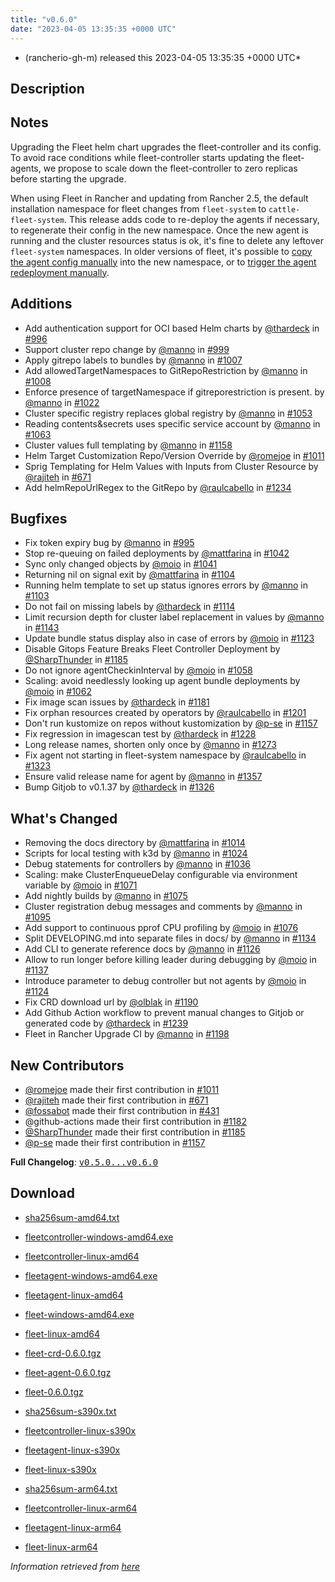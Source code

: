 ```yaml
---
title: "v0.6.0"
date: "2023-04-05 13:35:35 +0000 UTC"
---
```



* (rancherio-gh-m) released this 2023-04-05 13:35:35 +0000 UTC*



## Description


<h2>Notes</h2>
<p>Upgrading the Fleet helm chart upgrades the fleet-controller and its config. To avoid race conditions while fleet-controller starts updating the fleet-agents, we propose to scale down the fleet-controller to zero replicas before starting the upgrade.</p>
<p>When using Fleet in Rancher and updating from Rancher 2.5, the default installation namespace for fleet changes from <code>fleet-system</code> to <code>cattle-fleet-system</code>. This release adds code to re-deploy the agents if necessary, to regenerate their config in the new namespace. Once the new agent is running and the cluster resources status is ok, it's fine to delete any leftover <code>fleet-system</code> namespaces. In older versions of fleet, it's possible to <a href="https://github.com/rancher/rancher/issues/40127#issuecomment-1379027121" data-hovercard-type="issue" data-hovercard-url="/rancher/rancher/issues/40127/hovercard">copy the agent config manually</a> into the new namespace,  or to <a href="https://github.com/rancher/rancher/issues/40127#issuecomment-1381884485" data-hovercard-type="issue" data-hovercard-url="/rancher/rancher/issues/40127/hovercard">trigger the agent redeployment manually</a>.</p>
<h2>Additions</h2>
<ul>
<li>Add authentication support for OCI based Helm charts by <a class="user-mention notranslate" data-hovercard-type="user" data-hovercard-url="/users/thardeck/hovercard" data-octo-click="hovercard-link-click" data-octo-dimensions="link_type:self" href="https://github.com/thardeck">@thardeck</a> in <a class="issue-link js-issue-link" data-error-text="Failed to load title" data-id="1382535855" data-permission-text="Title is private" data-url="https://github.com/rancher/fleet/issues/996" data-hovercard-type="pull_request" data-hovercard-url="/rancher/fleet/pull/996/hovercard" href="https://github.com/rancher/fleet/pull/996">#996</a></li>
<li>Support cluster repo change by <a class="user-mention notranslate" data-hovercard-type="user" data-hovercard-url="/users/manno/hovercard" data-octo-click="hovercard-link-click" data-octo-dimensions="link_type:self" href="https://github.com/manno">@manno</a> in <a class="issue-link js-issue-link" data-error-text="Failed to load title" data-id="1383692338" data-permission-text="Title is private" data-url="https://github.com/rancher/fleet/issues/999" data-hovercard-type="pull_request" data-hovercard-url="/rancher/fleet/pull/999/hovercard" href="https://github.com/rancher/fleet/pull/999">#999</a></li>
<li>Apply gitrepo labels to bundles by <a class="user-mention notranslate" data-hovercard-type="user" data-hovercard-url="/users/manno/hovercard" data-octo-click="hovercard-link-click" data-octo-dimensions="link_type:self" href="https://github.com/manno">@manno</a> in <a class="issue-link js-issue-link" data-error-text="Failed to load title" data-id="1387681511" data-permission-text="Title is private" data-url="https://github.com/rancher/fleet/issues/1007" data-hovercard-type="pull_request" data-hovercard-url="/rancher/fleet/pull/1007/hovercard" href="https://github.com/rancher/fleet/pull/1007">#1007</a></li>
<li>Add allowedTargetNamespaces to GitRepoRestriction by <a class="user-mention notranslate" data-hovercard-type="user" data-hovercard-url="/users/manno/hovercard" data-octo-click="hovercard-link-click" data-octo-dimensions="link_type:self" href="https://github.com/manno">@manno</a> in <a class="issue-link js-issue-link" data-error-text="Failed to load title" data-id="1387780415" data-permission-text="Title is private" data-url="https://github.com/rancher/fleet/issues/1008" data-hovercard-type="pull_request" data-hovercard-url="/rancher/fleet/pull/1008/hovercard" href="https://github.com/rancher/fleet/pull/1008">#1008</a></li>
<li>Enforce presence of targetNamespace if gitreporestriction is present. by <a class="user-mention notranslate" data-hovercard-type="user" data-hovercard-url="/users/manno/hovercard" data-octo-click="hovercard-link-click" data-octo-dimensions="link_type:self" href="https://github.com/manno">@manno</a> in <a class="issue-link js-issue-link" data-error-text="Failed to load title" data-id="1406564518" data-permission-text="Title is private" data-url="https://github.com/rancher/fleet/issues/1022" data-hovercard-type="pull_request" data-hovercard-url="/rancher/fleet/pull/1022/hovercard" href="https://github.com/rancher/fleet/pull/1022">#1022</a></li>
<li>Cluster specific registry replaces global registry by <a class="user-mention notranslate" data-hovercard-type="user" data-hovercard-url="/users/manno/hovercard" data-octo-click="hovercard-link-click" data-octo-dimensions="link_type:self" href="https://github.com/manno">@manno</a> in <a class="issue-link js-issue-link" data-error-text="Failed to load title" data-id="1421104730" data-permission-text="Title is private" data-url="https://github.com/rancher/fleet/issues/1053" data-hovercard-type="pull_request" data-hovercard-url="/rancher/fleet/pull/1053/hovercard" href="https://github.com/rancher/fleet/pull/1053">#1053</a></li>
<li>Reading contents&amp;secrets uses specific service account by <a class="user-mention notranslate" data-hovercard-type="user" data-hovercard-url="/users/manno/hovercard" data-octo-click="hovercard-link-click" data-octo-dimensions="link_type:self" href="https://github.com/manno">@manno</a> in <a class="issue-link js-issue-link" data-error-text="Failed to load title" data-id="1427386967" data-permission-text="Title is private" data-url="https://github.com/rancher/fleet/issues/1063" data-hovercard-type="pull_request" data-hovercard-url="/rancher/fleet/pull/1063/hovercard" href="https://github.com/rancher/fleet/pull/1063">#1063</a></li>
<li>Cluster values full templating by <a class="user-mention notranslate" data-hovercard-type="user" data-hovercard-url="/users/manno/hovercard" data-octo-click="hovercard-link-click" data-octo-dimensions="link_type:self" href="https://github.com/manno">@manno</a> in <a class="issue-link js-issue-link" data-error-text="Failed to load title" data-id="1479381039" data-permission-text="Title is private" data-url="https://github.com/rancher/fleet/issues/1158" data-hovercard-type="pull_request" data-hovercard-url="/rancher/fleet/pull/1158/hovercard" href="https://github.com/rancher/fleet/pull/1158">#1158</a></li>
<li>Helm Target Customization Repo/Version Override by <a class="user-mention notranslate" data-hovercard-type="user" data-hovercard-url="/users/romejoe/hovercard" data-octo-click="hovercard-link-click" data-octo-dimensions="link_type:self" href="https://github.com/romejoe">@romejoe</a> in <a class="issue-link js-issue-link" data-error-text="Failed to load title" data-id="1392005466" data-permission-text="Title is private" data-url="https://github.com/rancher/fleet/issues/1011" data-hovercard-type="pull_request" data-hovercard-url="/rancher/fleet/pull/1011/hovercard" href="https://github.com/rancher/fleet/pull/1011">#1011</a></li>
<li>Sprig Templating for Helm Values with Inputs from Cluster Resource by <a class="user-mention notranslate" data-hovercard-type="user" data-hovercard-url="/users/rajiteh/hovercard" data-octo-click="hovercard-link-click" data-octo-dimensions="link_type:self" href="https://github.com/rajiteh">@rajiteh</a> in <a class="issue-link js-issue-link" data-error-text="Failed to load title" data-id="1071078279" data-permission-text="Title is private" data-url="https://github.com/rancher/fleet/issues/671" data-hovercard-type="pull_request" data-hovercard-url="/rancher/fleet/pull/671/hovercard" href="https://github.com/rancher/fleet/pull/671">#671</a></li>
<li>Add helmRepoUrlRegex to the GitRepo by <a class="user-mention notranslate" data-hovercard-type="user" data-hovercard-url="/users/raulcabello/hovercard" data-octo-click="hovercard-link-click" data-octo-dimensions="link_type:self" href="https://github.com/raulcabello">@raulcabello</a> in <a class="issue-link js-issue-link" data-error-text="Failed to load title" data-id="1525653440" data-permission-text="Title is private" data-url="https://github.com/rancher/fleet/issues/1234" data-hovercard-type="pull_request" data-hovercard-url="/rancher/fleet/pull/1234/hovercard" href="https://github.com/rancher/fleet/pull/1234">#1234</a></li>
</ul>
<h2>Bugfixes</h2>
<ul>
<li>Fix token expiry bug by <a class="user-mention notranslate" data-hovercard-type="user" data-hovercard-url="/users/manno/hovercard" data-octo-click="hovercard-link-click" data-octo-dimensions="link_type:self" href="https://github.com/manno">@manno</a> in <a class="issue-link js-issue-link" data-error-text="Failed to load title" data-id="1382301009" data-permission-text="Title is private" data-url="https://github.com/rancher/fleet/issues/995" data-hovercard-type="pull_request" data-hovercard-url="/rancher/fleet/pull/995/hovercard" href="https://github.com/rancher/fleet/pull/995">#995</a></li>
<li>Stop re-queuing on failed deployments by <a class="user-mention notranslate" data-hovercard-type="user" data-hovercard-url="/users/mattfarina/hovercard" data-octo-click="hovercard-link-click" data-octo-dimensions="link_type:self" href="https://github.com/mattfarina">@mattfarina</a> in <a class="issue-link js-issue-link" data-error-text="Failed to load title" data-id="1417680330" data-permission-text="Title is private" data-url="https://github.com/rancher/fleet/issues/1042" data-hovercard-type="pull_request" data-hovercard-url="/rancher/fleet/pull/1042/hovercard" href="https://github.com/rancher/fleet/pull/1042">#1042</a></li>
<li>Sync only changed objects by <a class="user-mention notranslate" data-hovercard-type="user" data-hovercard-url="/users/moio/hovercard" data-octo-click="hovercard-link-click" data-octo-dimensions="link_type:self" href="https://github.com/moio">@moio</a> in <a class="issue-link js-issue-link" data-error-text="Failed to load title" data-id="1416805201" data-permission-text="Title is private" data-url="https://github.com/rancher/fleet/issues/1041" data-hovercard-type="pull_request" data-hovercard-url="/rancher/fleet/pull/1041/hovercard" href="https://github.com/rancher/fleet/pull/1041">#1041</a></li>
<li>Returning nil on signal exit by <a class="user-mention notranslate" data-hovercard-type="user" data-hovercard-url="/users/mattfarina/hovercard" data-octo-click="hovercard-link-click" data-octo-dimensions="link_type:self" href="https://github.com/mattfarina">@mattfarina</a> in <a class="issue-link js-issue-link" data-error-text="Failed to load title" data-id="1452302735" data-permission-text="Title is private" data-url="https://github.com/rancher/fleet/issues/1104" data-hovercard-type="pull_request" data-hovercard-url="/rancher/fleet/pull/1104/hovercard" href="https://github.com/rancher/fleet/pull/1104">#1104</a></li>
<li>Running helm template to set up status ignores errors by <a class="user-mention notranslate" data-hovercard-type="user" data-hovercard-url="/users/manno/hovercard" data-octo-click="hovercard-link-click" data-octo-dimensions="link_type:self" href="https://github.com/manno">@manno</a> in <a class="issue-link js-issue-link" data-error-text="Failed to load title" data-id="1451980114" data-permission-text="Title is private" data-url="https://github.com/rancher/fleet/issues/1103" data-hovercard-type="pull_request" data-hovercard-url="/rancher/fleet/pull/1103/hovercard" href="https://github.com/rancher/fleet/pull/1103">#1103</a></li>
<li>Do not fail on missing labels by <a class="user-mention notranslate" data-hovercard-type="user" data-hovercard-url="/users/thardeck/hovercard" data-octo-click="hovercard-link-click" data-octo-dimensions="link_type:self" href="https://github.com/thardeck">@thardeck</a> in <a class="issue-link js-issue-link" data-error-text="Failed to load title" data-id="1458013071" data-permission-text="Title is private" data-url="https://github.com/rancher/fleet/issues/1114" data-hovercard-type="pull_request" data-hovercard-url="/rancher/fleet/pull/1114/hovercard" href="https://github.com/rancher/fleet/pull/1114">#1114</a></li>
<li>Limit recursion depth for cluster label replacement in values by <a class="user-mention notranslate" data-hovercard-type="user" data-hovercard-url="/users/manno/hovercard" data-octo-click="hovercard-link-click" data-octo-dimensions="link_type:self" href="https://github.com/manno">@manno</a> in <a class="issue-link js-issue-link" data-error-text="Failed to load title" data-id="1469990739" data-permission-text="Title is private" data-url="https://github.com/rancher/fleet/issues/1143" data-hovercard-type="pull_request" data-hovercard-url="/rancher/fleet/pull/1143/hovercard" href="https://github.com/rancher/fleet/pull/1143">#1143</a></li>
<li>Update bundle status display also in case of errors by <a class="user-mention notranslate" data-hovercard-type="user" data-hovercard-url="/users/moio/hovercard" data-octo-click="hovercard-link-click" data-octo-dimensions="link_type:self" href="https://github.com/moio">@moio</a> in <a class="issue-link js-issue-link" data-error-text="Failed to load title" data-id="1464493213" data-permission-text="Title is private" data-url="https://github.com/rancher/fleet/issues/1123" data-hovercard-type="pull_request" data-hovercard-url="/rancher/fleet/pull/1123/hovercard" href="https://github.com/rancher/fleet/pull/1123">#1123</a></li>
<li>Disable Gitops Feature Breaks Fleet Controller Deployment by <a class="user-mention notranslate" data-hovercard-type="user" data-hovercard-url="/users/SharpThunder/hovercard" data-octo-click="hovercard-link-click" data-octo-dimensions="link_type:self" href="https://github.com/SharpThunder">@SharpThunder</a> in <a class="issue-link js-issue-link" data-error-text="Failed to load title" data-id="1500613071" data-permission-text="Title is private" data-url="https://github.com/rancher/fleet/issues/1185" data-hovercard-type="pull_request" data-hovercard-url="/rancher/fleet/pull/1185/hovercard" href="https://github.com/rancher/fleet/pull/1185">#1185</a></li>
<li>Do not ignore agentCheckinInterval by <a class="user-mention notranslate" data-hovercard-type="user" data-hovercard-url="/users/moio/hovercard" data-octo-click="hovercard-link-click" data-octo-dimensions="link_type:self" href="https://github.com/moio">@moio</a> in <a class="issue-link js-issue-link" data-error-text="Failed to load title" data-id="1423798925" data-permission-text="Title is private" data-url="https://github.com/rancher/fleet/issues/1058" data-hovercard-type="pull_request" data-hovercard-url="/rancher/fleet/pull/1058/hovercard" href="https://github.com/rancher/fleet/pull/1058">#1058</a></li>
<li>Scaling: avoid needlessly looking up agent bundle deployments by <a class="user-mention notranslate" data-hovercard-type="user" data-hovercard-url="/users/moio/hovercard" data-octo-click="hovercard-link-click" data-octo-dimensions="link_type:self" href="https://github.com/moio">@moio</a> in <a class="issue-link js-issue-link" data-error-text="Failed to load title" data-id="1425571981" data-permission-text="Title is private" data-url="https://github.com/rancher/fleet/issues/1062" data-hovercard-type="pull_request" data-hovercard-url="/rancher/fleet/pull/1062/hovercard" href="https://github.com/rancher/fleet/pull/1062">#1062</a></li>
<li>Fix image scan issues by <a class="user-mention notranslate" data-hovercard-type="user" data-hovercard-url="/users/thardeck/hovercard" data-octo-click="hovercard-link-click" data-octo-dimensions="link_type:self" href="https://github.com/thardeck">@thardeck</a> in <a class="issue-link js-issue-link" data-error-text="Failed to load title" data-id="1498888333" data-permission-text="Title is private" data-url="https://github.com/rancher/fleet/issues/1181" data-hovercard-type="pull_request" data-hovercard-url="/rancher/fleet/pull/1181/hovercard" href="https://github.com/rancher/fleet/pull/1181">#1181</a></li>
<li>Fix orphan resources created by operators by <a class="user-mention notranslate" data-hovercard-type="user" data-hovercard-url="/users/raulcabello/hovercard" data-octo-click="hovercard-link-click" data-octo-dimensions="link_type:self" href="https://github.com/raulcabello">@raulcabello</a> in <a class="issue-link js-issue-link" data-error-text="Failed to load title" data-id="1504794320" data-permission-text="Title is private" data-url="https://github.com/rancher/fleet/issues/1201" data-hovercard-type="pull_request" data-hovercard-url="/rancher/fleet/pull/1201/hovercard" href="https://github.com/rancher/fleet/pull/1201">#1201</a></li>
<li>Don't run kustomize on repos without kustomization by <a class="user-mention notranslate" data-hovercard-type="user" data-hovercard-url="/users/p-se/hovercard" data-octo-click="hovercard-link-click" data-octo-dimensions="link_type:self" href="https://github.com/p-se">@p-se</a> in <a class="issue-link js-issue-link" data-error-text="Failed to load title" data-id="1476914588" data-permission-text="Title is private" data-url="https://github.com/rancher/fleet/issues/1157" data-hovercard-type="pull_request" data-hovercard-url="/rancher/fleet/pull/1157/hovercard" href="https://github.com/rancher/fleet/pull/1157">#1157</a></li>
<li>Fix regression in imagescan test by <a class="user-mention notranslate" data-hovercard-type="user" data-hovercard-url="/users/thardeck/hovercard" data-octo-click="hovercard-link-click" data-octo-dimensions="link_type:self" href="https://github.com/thardeck">@thardeck</a> in <a class="issue-link js-issue-link" data-error-text="Failed to load title" data-id="1516558989" data-permission-text="Title is private" data-url="https://github.com/rancher/fleet/issues/1228" data-hovercard-type="pull_request" data-hovercard-url="/rancher/fleet/pull/1228/hovercard" href="https://github.com/rancher/fleet/pull/1228">#1228</a></li>
<li>Long release names, shorten only once by <a class="user-mention notranslate" data-hovercard-type="user" data-hovercard-url="/users/manno/hovercard" data-octo-click="hovercard-link-click" data-octo-dimensions="link_type:self" href="https://github.com/manno">@manno</a> in <a class="issue-link js-issue-link" data-error-text="Failed to load title" data-id="1556499775" data-permission-text="Title is private" data-url="https://github.com/rancher/fleet/issues/1273" data-hovercard-type="pull_request" data-hovercard-url="/rancher/fleet/pull/1273/hovercard" href="https://github.com/rancher/fleet/pull/1273">#1273</a></li>
<li>Fix agent not starting in fleet-system namespace by <a class="user-mention notranslate" data-hovercard-type="user" data-hovercard-url="/users/raulcabello/hovercard" data-octo-click="hovercard-link-click" data-octo-dimensions="link_type:self" href="https://github.com/raulcabello">@raulcabello</a> in <a class="issue-link js-issue-link" data-error-text="Failed to load title" data-id="1585835809" data-permission-text="Title is private" data-url="https://github.com/rancher/fleet/issues/1323" data-hovercard-type="pull_request" data-hovercard-url="/rancher/fleet/pull/1323/hovercard" href="https://github.com/rancher/fleet/pull/1323">#1323</a></li>
<li>Ensure valid release name for agent by <a class="user-mention notranslate" data-hovercard-type="user" data-hovercard-url="/users/manno/hovercard" data-octo-click="hovercard-link-click" data-octo-dimensions="link_type:self" href="https://github.com/manno">@manno</a> in <a class="issue-link js-issue-link" data-error-text="Failed to load title" data-id="1604911765" data-permission-text="Title is private" data-url="https://github.com/rancher/fleet/issues/1357" data-hovercard-type="pull_request" data-hovercard-url="/rancher/fleet/pull/1357/hovercard" href="https://github.com/rancher/fleet/pull/1357">#1357</a></li>
<li>Bump Gitjob to v0.1.37 by <a class="user-mention notranslate" data-hovercard-type="user" data-hovercard-url="/users/thardeck/hovercard" data-octo-click="hovercard-link-click" data-octo-dimensions="link_type:self" href="https://github.com/thardeck">@thardeck</a> in <a class="issue-link js-issue-link" data-error-text="Failed to load title" data-id="1586174726" data-permission-text="Title is private" data-url="https://github.com/rancher/fleet/issues/1326" data-hovercard-type="pull_request" data-hovercard-url="/rancher/fleet/pull/1326/hovercard" href="https://github.com/rancher/fleet/pull/1326">#1326</a></li>
</ul>
<h2>What's Changed</h2>
<ul>
<li>Removing the docs directory by <a class="user-mention notranslate" data-hovercard-type="user" data-hovercard-url="/users/mattfarina/hovercard" data-octo-click="hovercard-link-click" data-octo-dimensions="link_type:self" href="https://github.com/mattfarina">@mattfarina</a> in <a class="issue-link js-issue-link" data-error-text="Failed to load title" data-id="1395008018" data-permission-text="Title is private" data-url="https://github.com/rancher/fleet/issues/1014" data-hovercard-type="pull_request" data-hovercard-url="/rancher/fleet/pull/1014/hovercard" href="https://github.com/rancher/fleet/pull/1014">#1014</a></li>
<li>Scripts for local testing with k3d by <a class="user-mention notranslate" data-hovercard-type="user" data-hovercard-url="/users/manno/hovercard" data-octo-click="hovercard-link-click" data-octo-dimensions="link_type:self" href="https://github.com/manno">@manno</a> in <a class="issue-link js-issue-link" data-error-text="Failed to load title" data-id="1407494284" data-permission-text="Title is private" data-url="https://github.com/rancher/fleet/issues/1024" data-hovercard-type="pull_request" data-hovercard-url="/rancher/fleet/pull/1024/hovercard" href="https://github.com/rancher/fleet/pull/1024">#1024</a></li>
<li>Debug statements for controllers by <a class="user-mention notranslate" data-hovercard-type="user" data-hovercard-url="/users/manno/hovercard" data-octo-click="hovercard-link-click" data-octo-dimensions="link_type:self" href="https://github.com/manno">@manno</a> in <a class="issue-link js-issue-link" data-error-text="Failed to load title" data-id="1414909060" data-permission-text="Title is private" data-url="https://github.com/rancher/fleet/issues/1036" data-hovercard-type="pull_request" data-hovercard-url="/rancher/fleet/pull/1036/hovercard" href="https://github.com/rancher/fleet/pull/1036">#1036</a></li>
<li>Scaling: make ClusterEnqueueDelay configurable via environment variable by <a class="user-mention notranslate" data-hovercard-type="user" data-hovercard-url="/users/moio/hovercard" data-octo-click="hovercard-link-click" data-octo-dimensions="link_type:self" href="https://github.com/moio">@moio</a> in <a class="issue-link js-issue-link" data-error-text="Failed to load title" data-id="1434599858" data-permission-text="Title is private" data-url="https://github.com/rancher/fleet/issues/1071" data-hovercard-type="pull_request" data-hovercard-url="/rancher/fleet/pull/1071/hovercard" href="https://github.com/rancher/fleet/pull/1071">#1071</a></li>
<li>Add nightly builds by <a class="user-mention notranslate" data-hovercard-type="user" data-hovercard-url="/users/manno/hovercard" data-octo-click="hovercard-link-click" data-octo-dimensions="link_type:self" href="https://github.com/manno">@manno</a> in <a class="issue-link js-issue-link" data-error-text="Failed to load title" data-id="1436218080" data-permission-text="Title is private" data-url="https://github.com/rancher/fleet/issues/1075" data-hovercard-type="pull_request" data-hovercard-url="/rancher/fleet/pull/1075/hovercard" href="https://github.com/rancher/fleet/pull/1075">#1075</a></li>
<li>Cluster registration debug messages and comments by <a class="user-mention notranslate" data-hovercard-type="user" data-hovercard-url="/users/manno/hovercard" data-octo-click="hovercard-link-click" data-octo-dimensions="link_type:self" href="https://github.com/manno">@manno</a> in <a class="issue-link js-issue-link" data-error-text="Failed to load title" data-id="1449716259" data-permission-text="Title is private" data-url="https://github.com/rancher/fleet/issues/1095" data-hovercard-type="pull_request" data-hovercard-url="/rancher/fleet/pull/1095/hovercard" href="https://github.com/rancher/fleet/pull/1095">#1095</a></li>
<li>Add support to continuous pprof CPU profiling by <a class="user-mention notranslate" data-hovercard-type="user" data-hovercard-url="/users/moio/hovercard" data-octo-click="hovercard-link-click" data-octo-dimensions="link_type:self" href="https://github.com/moio">@moio</a> in <a class="issue-link js-issue-link" data-error-text="Failed to load title" data-id="1436593660" data-permission-text="Title is private" data-url="https://github.com/rancher/fleet/issues/1076" data-hovercard-type="pull_request" data-hovercard-url="/rancher/fleet/pull/1076/hovercard" href="https://github.com/rancher/fleet/pull/1076">#1076</a></li>
<li>Split DEVELOPING.md into separate files in docs/ by <a class="user-mention notranslate" data-hovercard-type="user" data-hovercard-url="/users/manno/hovercard" data-octo-click="hovercard-link-click" data-octo-dimensions="link_type:self" href="https://github.com/manno">@manno</a> in <a class="issue-link js-issue-link" data-error-text="Failed to load title" data-id="1468082145" data-permission-text="Title is private" data-url="https://github.com/rancher/fleet/issues/1134" data-hovercard-type="pull_request" data-hovercard-url="/rancher/fleet/pull/1134/hovercard" href="https://github.com/rancher/fleet/pull/1134">#1134</a></li>
<li>Add CLI to generate reference docs by <a class="user-mention notranslate" data-hovercard-type="user" data-hovercard-url="/users/manno/hovercard" data-octo-click="hovercard-link-click" data-octo-dimensions="link_type:self" href="https://github.com/manno">@manno</a> in <a class="issue-link js-issue-link" data-error-text="Failed to load title" data-id="1464695140" data-permission-text="Title is private" data-url="https://github.com/rancher/fleet/issues/1126" data-hovercard-type="pull_request" data-hovercard-url="/rancher/fleet/pull/1126/hovercard" href="https://github.com/rancher/fleet/pull/1126">#1126</a></li>
<li>Allow to run longer before killing leader during debugging by <a class="user-mention notranslate" data-hovercard-type="user" data-hovercard-url="/users/moio/hovercard" data-octo-click="hovercard-link-click" data-octo-dimensions="link_type:self" href="https://github.com/moio">@moio</a> in <a class="issue-link js-issue-link" data-error-text="Failed to load title" data-id="1469310847" data-permission-text="Title is private" data-url="https://github.com/rancher/fleet/issues/1137" data-hovercard-type="pull_request" data-hovercard-url="/rancher/fleet/pull/1137/hovercard" href="https://github.com/rancher/fleet/pull/1137">#1137</a></li>
<li>Introduce parameter to debug controller but not agents by <a class="user-mention notranslate" data-hovercard-type="user" data-hovercard-url="/users/moio/hovercard" data-octo-click="hovercard-link-click" data-octo-dimensions="link_type:self" href="https://github.com/moio">@moio</a> in <a class="issue-link js-issue-link" data-error-text="Failed to load title" data-id="1464500460" data-permission-text="Title is private" data-url="https://github.com/rancher/fleet/issues/1124" data-hovercard-type="pull_request" data-hovercard-url="/rancher/fleet/pull/1124/hovercard" href="https://github.com/rancher/fleet/pull/1124">#1124</a></li>
<li>Fix CRD download url by <a class="user-mention notranslate" data-hovercard-type="user" data-hovercard-url="/users/olblak/hovercard" data-octo-click="hovercard-link-click" data-octo-dimensions="link_type:self" href="https://github.com/olblak">@olblak</a> in <a class="issue-link js-issue-link" data-error-text="Failed to load title" data-id="1502535254" data-permission-text="Title is private" data-url="https://github.com/rancher/fleet/issues/1190" data-hovercard-type="pull_request" data-hovercard-url="/rancher/fleet/pull/1190/hovercard" href="https://github.com/rancher/fleet/pull/1190">#1190</a></li>
<li>Add Github Action workflow to prevent manual changes to Gitjob or generated code by <a class="user-mention notranslate" data-hovercard-type="user" data-hovercard-url="/users/thardeck/hovercard" data-octo-click="hovercard-link-click" data-octo-dimensions="link_type:self" href="https://github.com/thardeck">@thardeck</a> in <a class="issue-link js-issue-link" data-error-text="Failed to load title" data-id="1529255527" data-permission-text="Title is private" data-url="https://github.com/rancher/fleet/issues/1239" data-hovercard-type="pull_request" data-hovercard-url="/rancher/fleet/pull/1239/hovercard" href="https://github.com/rancher/fleet/pull/1239">#1239</a></li>
<li>Fleet in Rancher Upgrade CI by <a class="user-mention notranslate" data-hovercard-type="user" data-hovercard-url="/users/manno/hovercard" data-octo-click="hovercard-link-click" data-octo-dimensions="link_type:self" href="https://github.com/manno">@manno</a> in <a class="issue-link js-issue-link" data-error-text="Failed to load title" data-id="1503243355" data-permission-text="Title is private" data-url="https://github.com/rancher/fleet/issues/1198" data-hovercard-type="pull_request" data-hovercard-url="/rancher/fleet/pull/1198/hovercard" href="https://github.com/rancher/fleet/pull/1198">#1198</a></li>
</ul>
<h2>New Contributors</h2>
<ul>
<li><a class="user-mention notranslate" data-hovercard-type="user" data-hovercard-url="/users/romejoe/hovercard" data-octo-click="hovercard-link-click" data-octo-dimensions="link_type:self" href="https://github.com/romejoe">@romejoe</a> made their first contribution in <a class="issue-link js-issue-link" data-error-text="Failed to load title" data-id="1392005466" data-permission-text="Title is private" data-url="https://github.com/rancher/fleet/issues/1011" data-hovercard-type="pull_request" data-hovercard-url="/rancher/fleet/pull/1011/hovercard" href="https://github.com/rancher/fleet/pull/1011">#1011</a></li>
<li><a class="user-mention notranslate" data-hovercard-type="user" data-hovercard-url="/users/rajiteh/hovercard" data-octo-click="hovercard-link-click" data-octo-dimensions="link_type:self" href="https://github.com/rajiteh">@rajiteh</a> made their first contribution in <a class="issue-link js-issue-link" data-error-text="Failed to load title" data-id="1071078279" data-permission-text="Title is private" data-url="https://github.com/rancher/fleet/issues/671" data-hovercard-type="pull_request" data-hovercard-url="/rancher/fleet/pull/671/hovercard" href="https://github.com/rancher/fleet/pull/671">#671</a></li>
<li><a class="user-mention notranslate" data-hovercard-type="user" data-hovercard-url="/users/fossabot/hovercard" data-octo-click="hovercard-link-click" data-octo-dimensions="link_type:self" href="https://github.com/fossabot">@fossabot</a> made their first contribution in <a class="issue-link js-issue-link" data-error-text="Failed to load title" data-id="927564652" data-permission-text="Title is private" data-url="https://github.com/rancher/fleet/issues/431" data-hovercard-type="pull_request" data-hovercard-url="/rancher/fleet/pull/431/hovercard" href="https://github.com/rancher/fleet/pull/431">#431</a></li>
<li>@github-actions made their first contribution in <a class="issue-link js-issue-link" data-error-text="Failed to load title" data-id="1500198507" data-permission-text="Title is private" data-url="https://github.com/rancher/fleet/issues/1182" data-hovercard-type="pull_request" data-hovercard-url="/rancher/fleet/pull/1182/hovercard" href="https://github.com/rancher/fleet/pull/1182">#1182</a></li>
<li><a class="user-mention notranslate" data-hovercard-type="user" data-hovercard-url="/users/SharpThunder/hovercard" data-octo-click="hovercard-link-click" data-octo-dimensions="link_type:self" href="https://github.com/SharpThunder">@SharpThunder</a> made their first contribution in <a class="issue-link js-issue-link" data-error-text="Failed to load title" data-id="1500613071" data-permission-text="Title is private" data-url="https://github.com/rancher/fleet/issues/1185" data-hovercard-type="pull_request" data-hovercard-url="/rancher/fleet/pull/1185/hovercard" href="https://github.com/rancher/fleet/pull/1185">#1185</a></li>
<li><a class="user-mention notranslate" data-hovercard-type="user" data-hovercard-url="/users/p-se/hovercard" data-octo-click="hovercard-link-click" data-octo-dimensions="link_type:self" href="https://github.com/p-se">@p-se</a> made their first contribution in <a class="issue-link js-issue-link" data-error-text="Failed to load title" data-id="1476914588" data-permission-text="Title is private" data-url="https://github.com/rancher/fleet/issues/1157" data-hovercard-type="pull_request" data-hovercard-url="/rancher/fleet/pull/1157/hovercard" href="https://github.com/rancher/fleet/pull/1157">#1157</a></li>
</ul>
<p><strong>Full Changelog</strong>: <a class="commit-link" href="https://github.com/rancher/fleet/compare/v0.5.0...v0.6.0"><tt>v0.5.0...v0.6.0</tt></a></p>



## Download


* [sha256sum-amd64.txt](https://github.com/rancher/fleet/releases/download/v0.6.0/sha256sum-amd64.txt)

* [fleetcontroller-windows-amd64.exe](https://github.com/rancher/fleet/releases/download/v0.6.0/fleetcontroller-windows-amd64.exe)

* [fleetcontroller-linux-amd64](https://github.com/rancher/fleet/releases/download/v0.6.0/fleetcontroller-linux-amd64)

* [fleetagent-windows-amd64.exe](https://github.com/rancher/fleet/releases/download/v0.6.0/fleetagent-windows-amd64.exe)

* [fleetagent-linux-amd64](https://github.com/rancher/fleet/releases/download/v0.6.0/fleetagent-linux-amd64)

* [fleet-windows-amd64.exe](https://github.com/rancher/fleet/releases/download/v0.6.0/fleet-windows-amd64.exe)

* [fleet-linux-amd64](https://github.com/rancher/fleet/releases/download/v0.6.0/fleet-linux-amd64)

* [fleet-crd-0.6.0.tgz](https://github.com/rancher/fleet/releases/download/v0.6.0/fleet-crd-0.6.0.tgz)

* [fleet-agent-0.6.0.tgz](https://github.com/rancher/fleet/releases/download/v0.6.0/fleet-agent-0.6.0.tgz)

* [fleet-0.6.0.tgz](https://github.com/rancher/fleet/releases/download/v0.6.0/fleet-0.6.0.tgz)

* [sha256sum-s390x.txt](https://github.com/rancher/fleet/releases/download/v0.6.0/sha256sum-s390x.txt)

* [fleetcontroller-linux-s390x](https://github.com/rancher/fleet/releases/download/v0.6.0/fleetcontroller-linux-s390x)

* [fleetagent-linux-s390x](https://github.com/rancher/fleet/releases/download/v0.6.0/fleetagent-linux-s390x)

* [fleet-linux-s390x](https://github.com/rancher/fleet/releases/download/v0.6.0/fleet-linux-s390x)

* [sha256sum-arm64.txt](https://github.com/rancher/fleet/releases/download/v0.6.0/sha256sum-arm64.txt)

* [fleetcontroller-linux-arm64](https://github.com/rancher/fleet/releases/download/v0.6.0/fleetcontroller-linux-arm64)

* [fleetagent-linux-arm64](https://github.com/rancher/fleet/releases/download/v0.6.0/fleetagent-linux-arm64)

* [fleet-linux-arm64](https://github.com/rancher/fleet/releases/download/v0.6.0/fleet-linux-arm64)




*Information retrieved from [here](https://github.com/rancher/fleet/releases/tag/v0.6.0)*

